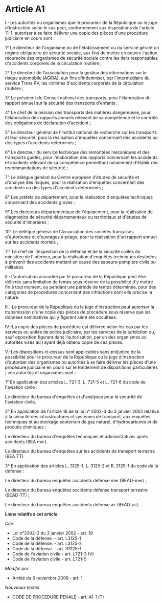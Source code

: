 # Article A1

I.-Les autorités ou organismes que le procureur de la République ou le juge d'instruction selon le cas peut, conformément aux
dispositions de l'article 11-1, autoriser à se faire délivrer une copie des pièces d'une procédure judiciaire en cours
sont : 

1° Le directeur de l'organisme ou de l'établissement ou du service gérant un régime obligatoire de sécurité sociale, aux fins
de mettre en oeuvre l'action récursoire des organismes de sécurité sociale contre les tiers responsables d'accidents
corporels de la circulation routière ; 

2° Le directeur de l'association pour la gestion des informations sur le risque automobile (AGIRA), aux fins d'indemniser,
par l'intermédiaire du service Trans PV, les victimes d'accidents corporels de la circulation routière ; 

3° Le président du Conseil national des transports, pour l'élaboration du rapport annuel sur la sécurité des transports
d'enfants ; 

4° Le chef de la mission des transports des matières dangereuses, pour l'élaboration des rapports annuels relevant de sa
compétence et le contrôle des obligations de déclaration d'accident ; 

5° Le directeur général de l'Institut national de recherche sur les transports et leur sécurité, pour la réalisation
d'enquêtes concernant des accidents ou des types d'accidents déterminés ; 

6° Le directeur du service technique des remontées mécaniques et des transports guidés, pour l'élaboration des rapports
concernant les accidents et incidents relevant de sa compétence permettant notamment d'établir des recommandations de
sécurité ; 

7° Le délégué général du Centre européen d'études de sécurité et d'analyse des risques, pour la réalisation d'enquêtes
concernant des accidents ou des types d'accidents déterminés ; 

8° Les préfets de département, pour la réalisation d'enquêtes techniques concernant des accidents graves ; 

9° Les directeurs départementaux de l'équipement, pour la réalisation de diagnostics de sécurité départementaux ou
territoriaux et d'études de sécurité d'itinéraires ; 

10° Le délégué général de l'Association des sociétés françaises d'autoroutes et d'ouvrages à péage, pour la réalisation d'un
rapport annuel sur les accidents mortels ; 

11° Le chef de l'inspection de la défense et de la sécurité civiles du ministère de l'intérieur, pour la réalisation
d'enquêtes techniques destinées à prévenir des accidents mettant en cause des sapeurs-pompiers civils ou militaires. 

II.-L'autorisation accordée par le procureur de la République peut être délivrée sans limitation de temps sous réserve de la
possibilité d'y mettre fin à tout moment, ou pendant une période de temps déterminée, pour des catégories de procédures
concernant des infractions dont elle précise la nature. 

III.-Le procureur de la République ou le juge d'instruction peut autoriser la transmission d'une copie des pièces de
procédure sous réserve que les données nominatives qui y figurent aient été occultées. 

IV.-La copie des pièces de procédure est délivrée selon les cas par les services ou unités de police judiciaire, par les
services de la juridiction ou, sauf opposition figurant dans l'autorisation, par un des organismes ou autorités visés au I
ayant déjà obtenu copie de ces pièces.

V.-Les dispositions ci-dessus sont applicables sans préjudice de la possibilité pour le procureur de la République ou le juge
d'instruction d'autoriser des organismes ou autorités à se faire délivrer les pièces d'une procédure judiciaire en cours sur
le fondement de dispositions particulières ; ces autorités et organismes sont : 

1° En application des articles L. 721-3, L. 721-5 et L. 721-6 du code de l'aviation civile : 

Le directeur du bureau d'enquêtes et d'analyses pour la sécurité de l'aviation civile. 

2° En application de l'article 19 de la loi n° 2002-3 du 3 janvier 2002 relative à la sécurité des infrastructures et
systèmes de transport, aux enquêtes techniques et au stockage souterrain de gaz naturel, d'hydrocarbures et de produits
chimiques : 

Le directeur du bureau d'enquêtes techniques et administratives après accidents (BEA mer). 

Le directeur du bureau d'enquêtes sur les accidents de transport terrestre (BEA TT). 

3° En application des articles L. 3125-1, L. 3125-2 et R. 3125-1 du code de la défense : 

Le directeur du bureau enquêtes accidents défense mer (BEAD-mer) ; 

Le directeur du bureau enquêtes accidents défense transport terrestre (BEAD-TT) ; 

Le directeur du bureau enquêtes accidents défense air (BEAD-air).

**Liens relatifs à cet article**

_Cite_:

  - Loi n°2002-3 du 3 janvier 2002 - art. 19
  - Code de la défense. - art. L3125-1
  - Code de la défense. - art. L3125-2
  - Code de la défense. - art. R3125-1
  - Code de l'aviation civile - art. L721-3 (V)
  - Code de l'aviation civile - art. L721-5

_Modifié par_:

  - Arrêté du 6 novembre 2009 - art. 1

_Nouveaux textes_:

  - CODE DE PROCEDURE PENALE - art. A1-1 (T)
